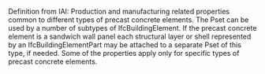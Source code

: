 Definition from IAI: Production and manufacturing related properties common to different types of precast concrete elements. The Pset can be used by a number of subtypes of IfcBuildingElement. If the precast concrete element is a sandwich wall panel each structural layer or shell represented by an IfcBuildingElementPart may be attached to a separate Pset of this type, if needed. Some of the properties apply only for specific types of precast concrete elements.